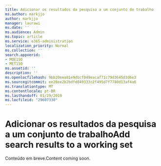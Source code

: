 ```yaml
---
title: Adicionar os resultados da pesquisa a um conjunto de trabalho
ms.author: markjjo
author: markjjo
manager: laurawi
ms.date: ''
ms.audience: Admin
ms.topic: article
ms.service: o365-administration
localization_priority: Normal
ms.collection: ''
search.appverid:
- MOE150
- MET150
ms.assetid: ''
description: ''
ms.openlocfilehash: 9bb20eea81e9dbcf049eacaf71c79d3645d3d6e3
ms.sourcegitcommit: ee28ee2b2bdfd049333c2f495d7f7780d13af4a6
ms.translationtype: MT
ms.contentlocale: pt-BR
ms.lasthandoff: 01/29/2019
ms.locfileid: "29607330"
---
```

# <a name="add-search-results-to-a-working-set"></a><span data-ttu-id="8101f-102">Adicionar os resultados da pesquisa a um conjunto de trabalho</span><span class="sxs-lookup"><span data-stu-id="8101f-102">Add search results to a working set</span></span>

<span data-ttu-id="8101f-103">Conteúdo em breve.</span><span class="sxs-lookup"><span data-stu-id="8101f-103">Content coming soon.</span></span>